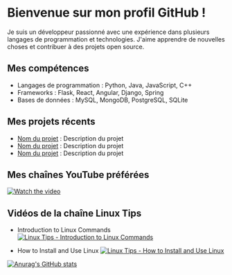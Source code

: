 # Bienvenue sur mon profil GitHub !

Je suis un développeur passionné avec une expérience dans plusieurs langages de programmation et technologies. J'aime apprendre de nouvelles choses et contribuer à des projets open source.

## Mes compétences

- Langages de programmation : Python, Java, JavaScript, C++
- Frameworks : Flask, React, Angular, Django, Spring
- Bases de données : MySQL, MongoDB, PostgreSQL, SQLite

## Mes projets récents

- [Nom du projet](lien_vers_le_projet) : Description du projet
- [Nom du projet](lien_vers_le_projet) : Description du projet
- [Nom du projet](lien_vers_le_projet) : Description du projet

## Mes chaînes YouTube préférées

[![Watch the video](https://https://www.youtube.com/watch?v=W-krqeIwtpo/vi/VIDEO_ID/maxresdefault.jpg)](https://www.youtube.com/watch?v=VIDEO_ID) 


## Vidéos de la chaîne Linux Tips

- Introduction to Linux Commands
[![Linux Tips - Introduction to Linux Commands](https://img.youtube.com/vi/tzRXJh9FZtY/maxresdefault.jpg)](https://www.youtube.com/watch?v=tzRXJh9FZtY)

- How to Install and Use Linux
[![Linux Tips - How to Install and Use Linux](https://img.youtube.com/vi/LI7F-QtvZiQ/maxresdefault.jpg)](https://www.youtube.com/watch?v=LI7F-QtvZiQ)




[![Anurag's GitHub stats](https://github-readme-stats.vercel.app/api?username=dassored)](https://github.com/dassored/github-readme-stats)
